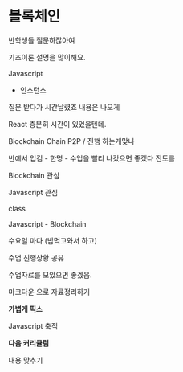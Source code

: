 # 블록체인 



반학생들 질문하잖아여 



기초이론 설명을 많이해요.

Javascript 

 - 인스턴스 

   



질문 받다가 시간날렸죠 내용은 나오게 

React 충분히 시간이 있었을텐데.

Blockchain Chain P2P / 진행 하는게맞나 



반에서 입김 - 한명 - 수업을 빨리 나갔으면 좋겠다 진도를 



Blockchain 관심

Javascript 관심 



class 





Javascript - Blockchain 







수요일 마다 (밥먹고와서 하고)



수업 진행상황 공유 

수업자료를 모았으면 좋겠음.

마크다운 으로 자료정리하기 



**가볍게 픽스**

Javascript 축적



**다음 커리큘럼**

내용 맞추기







